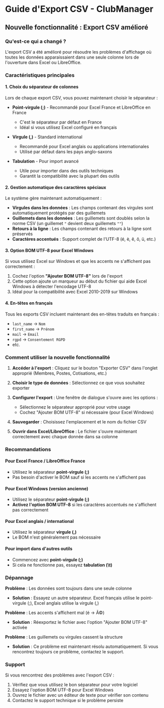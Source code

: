 # Guide d'Export CSV - ClubManager

## Nouvelle fonctionnalité : Export CSV amélioré

### Qu'est-ce qui a changé ?

L'export CSV a été amélioré pour résoudre les problèmes d'affichage où toutes les données apparaissaient dans une seule colonne lors de l'ouverture dans Excel ou LibreOffice.

### Caractéristiques principales

#### 1. Choix du séparateur de colonnes

Lors de chaque export CSV, vous pouvez maintenant choisir le séparateur :

- **Point-virgule (;)** - Recommandé pour Excel France et LibreOffice en France
  - C'est le séparateur par défaut en France
  - Idéal si vous utilisez Excel configuré en français
  
- **Virgule (,)** - Standard international
  - Recommandé pour Excel anglais ou applications internationales
  - Utilisé par défaut dans les pays anglo-saxons
  
- **Tabulation** - Pour import avancé
  - Utile pour importer dans des outils techniques
  - Garantit la compatibilité avec la plupart des outils

#### 2. Gestion automatique des caractères spéciaux

Le système gère maintenant automatiquement :

- **Virgules dans les données** : Les champs contenant des virgules sont automatiquement protégés par des guillemets
- **Guillemets dans les données** : Les guillemets sont doublés selon la norme CSV (un guillemet `"` devient deux guillemets `""`)
- **Retours à la ligne** : Les champs contenant des retours à la ligne sont préservés
- **Caractères accentués** : Support complet de l'UTF-8 (é, è, ê, ô, ü, etc.)

#### 3. Option BOM UTF-8 pour Excel Windows

Si vous utilisez Excel sur Windows et que les accents ne s'affichent pas correctement :

1. Cochez l'option **"Ajouter BOM UTF-8"** lors de l'export
2. Cette option ajoute un marqueur au début du fichier qui aide Excel Windows à détecter l'encodage UTF-8
3. Idéal pour la compatibilité avec Excel 2010-2019 sur Windows

#### 4. En-têtes en français

Tous les exports CSV incluent maintenant des en-têtes traduits en français :
- `last_name` → `Nom`
- `first_name` → `Prénom`
- `mail` → `Email`
- `rgpd` → `Consentement RGPD`
- etc.

### Comment utiliser la nouvelle fonctionnalité

1. **Accéder à l'export** : Cliquez sur le bouton "Exporter CSV" dans l'onglet approprié (Membres, Postes, Cotisations, etc.)

2. **Choisir le type de données** : Sélectionnez ce que vous souhaitez exporter

3. **Configurer l'export** : Une fenêtre de dialogue s'ouvre avec les options :
   - Sélectionnez le séparateur approprié pour votre usage
   - Cochez "Ajouter BOM UTF-8" si nécessaire (pour Excel Windows)

4. **Sauvegarder** : Choisissez l'emplacement et le nom du fichier CSV

5. **Ouvrir dans Excel/LibreOffice** : Le fichier s'ouvre maintenant correctement avec chaque donnée dans sa colonne

### Recommandations

#### Pour Excel France / LibreOffice France
- Utilisez le séparateur **point-virgule (;)**
- Pas besoin d'activer le BOM sauf si les accents ne s'affichent pas

#### Pour Excel Windows (version ancienne)
- Utilisez le séparateur **point-virgule (;)**
- **Activez l'option BOM UTF-8** si les caractères accentués ne s'affichent pas correctement

#### Pour Excel anglais / international
- Utilisez le séparateur **virgule (,)**
- Le BOM n'est généralement pas nécessaire

#### Pour import dans d'autres outils
- Commencez avec **point-virgule (;)**
- Si cela ne fonctionne pas, essayez **tabulation (\t)**

### Dépannage

**Problème** : Les données sont toujours dans une seule colonne
- **Solution** : Essayez un autre séparateur. Excel français utilise le point-virgule (;), Excel anglais utilise la virgule (,)

**Problème** : Les accents s'affichent mal (é → Ã©)
- **Solution** : Réexportez le fichier avec l'option "Ajouter BOM UTF-8" activée

**Problème** : Les guillemets ou virgules cassent la structure
- **Solution** : Ce problème est maintenant résolu automatiquement. Si vous rencontrez toujours ce problème, contactez le support.

### Support

Si vous rencontrez des problèmes avec l'export CSV :
1. Vérifiez que vous utilisez le bon séparateur pour votre logiciel
2. Essayez l'option BOM UTF-8 pour Excel Windows
3. Ouvrez le fichier avec un éditeur de texte pour vérifier son contenu
4. Contactez le support technique si le problème persiste
